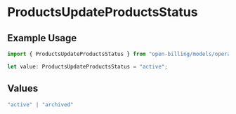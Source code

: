 # ProductsUpdateProductsStatus

## Example Usage

```typescript
import { ProductsUpdateProductsStatus } from "open-billing/models/operations";

let value: ProductsUpdateProductsStatus = "active";
```

## Values

```typescript
"active" | "archived"
```